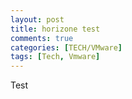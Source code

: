 ```yaml
---
layout: post
title: horizone test
comments: true
categories: [TECH/VMware]
tags: [Tech, Vmware]
---
```


Test
